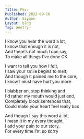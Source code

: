 ```yaml
---
Title: Pm₄₈  
Published: 2022-09-16
Author: Szymon  
Layout: blog  
Tag: poetry  
---
```

I know you hear the word a lot,  
I know that enough it is not,  
And there's not much I can say,  
To make all things I've done OK  

I want to tell you how I felt,  
I saw your smile begins to melt,  
And though it pained me to the core,  
I know I must have hurt you more  

I blabber on, stop thinking and  
I'd rather my mouth would just end,  
Completely block sentences that,  
Could make your heart feel really bad  

And though I say this word a lot,  
I mean it in my every thought,  
I add your pain to our story,  
For every time I'm so sorry  